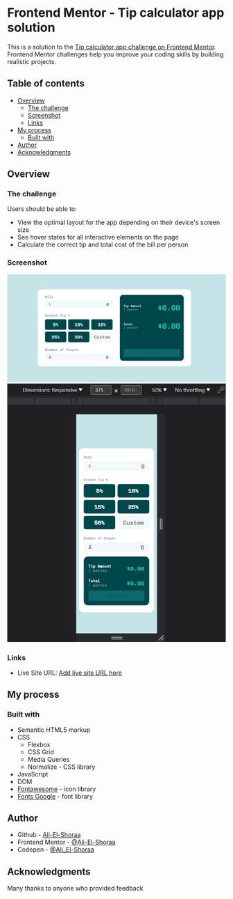 # Frontend Mentor - Tip calculator app solution

This is a solution to the [Tip calculator app challenge on Frontend Mentor](https://www.frontendmentor.io/challenges/tip-calculator-app-ugJNGbJUX). Frontend Mentor challenges help you improve your coding skills by building realistic projects.

## Table of contents

- [Overview](#overview)
  - [The challenge](#the-challenge)
  - [Screenshot](#screenshot)
  - [Links](#links)
- [My process](#my-process)
  - [Built with](#built-with)
- [Author](#author)
- [Acknowledgments](#acknowledgments)

## Overview

### The challenge

Users should be able to:

- View the optimal layout for the app depending on their device's screen size
- See hover states for all interactive elements on the page
- Calculate the correct tip and total cost of the bill per person

### Screenshot

![Design preview for the Results summary component coding challenge](./design/desktop-design-empty.png)
![Design preview for the Results summary component coding challenge](./design/mobile-design.png)

### Links

- Live Site URL: [Add live site URL here](https://ali-el-shoraa.github.io/tip-calculator-app-main/)

## My process

### Built with

- Semantic HTML5 markup
- CSS
  - Flexbox
  - CSS Grid
  - Media Queries
  - Normalize - CSS library
- JavaScript
- DOM
- [Fontawesome](https://fontawesome.com/) - icon library
- [Fonts Google](https://fonts.google.com/) - font library

## Author

- Github - [Ali-El-Shoraa](https://github.com/Ali-El-Shoraa)
- Frontend Mentor - [@Ali-El-Shoraa](https://www.frontendmentor.io/profile/Ali-El-Shoraa)
- Codepen - [@Ali_El-Shoraa](https://codepen.io/Ali_El-Shoraa)

## Acknowledgments

Many thanks to anyone who provided feedback
